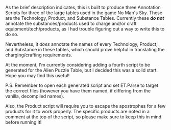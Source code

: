 As the brief description indicates, this is built to produce three Annotation Scripts for three of the large tables used in the game No Man's Sky. These are the Technology, Product, and Substance Tables. Currently these ***do not*** annotate the substances/products used to charge and/or craft equipment/tech/products, as I had trouble figuring out a way to write this to do so.

Nevertheless, it *does* annotate the names of every Technology, Product, and Substance in these tables, which should prove helpful in translating the charging/crafting requirements.

At the moment, I'm currently considering adding a fourth script to be generated for the Alien Puzzle Table, but I decided this was a solid start. Hope you may find this useful!

P.S. Remember to open each generated script and set ET.Parse to target the correct files (however you have them named, if differing from the vanilla, decompiled names). 

Also, the Product script will require you to escape the apostrophes for a few products for it to work properly. The specific products are noted in a comment at the top of the script, so please make sure to keep this in mind before running it!
